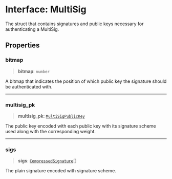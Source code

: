 # Interface: MultiSig

The struct that contains signatures and public keys necessary for authenticating a MultiSig.

## Properties

### bitmap

> **bitmap**: `number`

A bitmap that indicates the position of which public key the signature should be authenticated with.

---

### multisig\_pk

> **multisig\_pk**: [`MultiSigPublicKey`](MultiSigPublicKey.md)

The public key encoded with each public key with its signature scheme used along with the
corresponding weight.

---

### sigs

> **sigs**: [`CompressedSignature`](../type-aliases/CompressedSignature.md)[]

The plain signature encoded with signature scheme.
